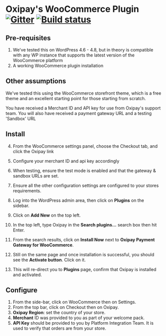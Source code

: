 # Oxipay's WooCommerce Plugin [![Gitter](https://badges.gitter.im/oxipay/oxipay-woocommerce.svg)](https://gitter.im/oxipay/oxipay-woocommerce?utm_source=badge&utm_medium=badge&utm_campaign=pr-badge) [![Build status](https://ci.appveyor.com/api/projects/status/jgrgyfkq3147nh8l?svg=true)](https://ci.appveyor.com/project/oxipay/oxipay-woocommerce)

## Pre-requisites
1. We've tested this on WordPress 4.6 - 4.8, but in theory is compatible with any WP instance that supports the latest version of the WooCommerce platform
2. A working WooCommerce plugin installation

## Other assumptions
We've tested this using the WooCommerce storefront theme, which is a free theme and an excellent starting point for those starting from scratch.

You have received a Merchant ID and API key for use from Oxipay's support team. You will also have received a payment gateway URL and a testing 'Sandbox' URL 

## Install
4. From the WooCommerce settings panel, choose the Checkout tab, and click the Oxipay link
5. Configure your merchant ID and api key accordingly
6. When testing, ensure the test mode is enabled and that the gateway & sandbox URLs are set.
7. Ensure all the other configuration settings are configured to your stores requirements.

1. Log into the WordPress admin area, then click on **Plugins** on the sidebar.
2. Click on **Add New** on the top left.
3. In the top left, type Oxipay in the **Search plugins...** search box then hit Enter.
4. From the search results, click on **Install Now** next to **Oxipay Payment Gateway for WooCommerce**.
5. Still on the same page and once installation is successful, you should see the **Activate button**. Click on it.
6. This will re-direct you to **Plugins** page, confirm that Oxipay is installed and activated.

## Configure
1. From the side-bar, click on WooCommerce then on Settings.
2. From the top bar, click on Checkout then on Oxipay.
3. **Oxipay Region**: set the country of your store.
4. **Merchant** ID was provided to you as part of your welcome pack.
5. **API Key** should be provided to you by Platform Integration Team. It is used to verify that orders are from your store.